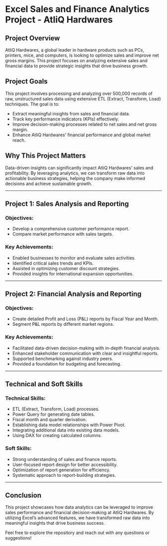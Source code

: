 # Excel Sales and Finance Analytics Project - AtliQ Hardwares

## Project Overview
AtliQ Hardwares, a global leader in hardware products such as PCs, printers, mice, and computers, is looking to optimize sales and improve net gross margins. This project focuses on analyzing extensive sales and financial data to provide strategic insights that drive business growth.

## Project Goals
This project involves processing and analyzing over 500,000 records of raw, unstructured sales data using extensive ETL (Extract, Transform, Load) techniques. The goal is to:
- Extract meaningful insights from sales and financial data.
- Track key performance indicators (KPIs) effectively.
- Improve decision-making processes related to net sales and net gross margin.
- Enhance AtliQ Hardwares' financial performance and global market reach.

## Why This Project Matters
Data-driven insights can significantly impact AtliQ Hardwares' sales and profitability. By leveraging analytics, we can transform raw data into actionable business strategies, helping the company make informed decisions and achieve sustainable growth.

---

## Project 1: Sales Analysis and Reporting
### Objectives:
- Develop a comprehensive customer performance report.
- Compare market performance with sales targets.

### Key Achievements:
- Enabled businesses to monitor and evaluate sales activities.
- Identified critical sales trends and KPIs.
- Assisted in optimizing customer discount strategies.
- Provided insights for international expansion opportunities.

---

## Project 2: Financial Analysis and Reporting
### Objectives:
- Create detailed Profit and Loss (P&L) reports by Fiscal Year and Month.
- Segment P&L reports by different market regions.

### Key Achievements:
- Facilitated data-driven decision-making with in-depth financial analysis.
- Enhanced stakeholder communication with clear and insightful reports.
- Supported benchmarking against industry peers.
- Provided a foundation for budgeting and forecasting.

---

## Technical and Soft Skills
### Technical Skills:
- ETL (Extract, Transform, Load) processes.
- Power Query for generating date tables.
- Fiscal month and quarter derivation.
- Establishing data model relationships with Power Pivot.
- Integrating additional data into existing data models.
- Using DAX for creating calculated columns.

### Soft Skills:
- Strong understanding of sales and finance reports.
- User-focused report design for better accessibility.
- Optimization of report generation for efficiency.
- Systematic approach to report-building strategies.

---

## Conclusion
This project showcases how data analytics can be leveraged to improve sales performance and financial decision-making at AtliQ Hardwares. By utilizing Excel’s advanced features, we have transformed raw data into meaningful insights that drive business success.

Feel free to explore the repository and reach out with any questions or suggestions!

